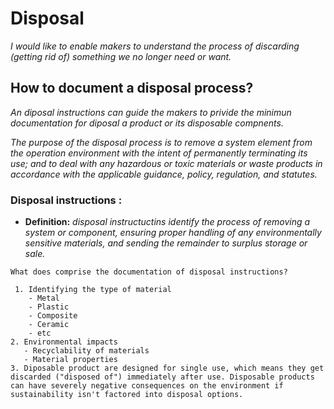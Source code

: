 # **Disposal**

*I would like to enable makers to understand the process of discarding (getting rid of) something we no longer need or want.* 

## **How to document a disposal process?**

*An diposal instructions can guide the makers to privide the minimun documentation for diposal a product or its disposable compnents.*

*The purpose of the disposal process is to remove a system element from the operation environment with the intent of permanently terminating its use; and to deal with any hazardous or toxic materials or waste products in accordance with the applicable guidance, policy, regulation, and statutes.*

 ### **Disposal instructions :** 

  - **Definition:** *disposal instructuctins identify the process of removing a system or component, ensuring proper handling of any environmentally sensitive materials, and sending the remainder to surplus storage or sale.*


```
What does comprise the documentation of disposal instructions?

 1. Identifying the type of material
    - Metal
    - Plastic
    - Composite
    - Ceramic
    - etc
2. Environmental impacts
   - Recyclability of materials
   - Material properties  
3. Diposable product are designed for single use, which means they get discarded ("disposed of") immediately after use. Disposable products can have severely negative consequences on the environment if sustainability isn't factored into disposal options.

```
 

